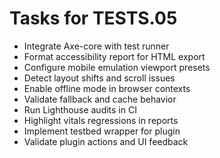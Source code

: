 # Tasks for TESTS.05

- Integrate Axe-core with test runner
- Format accessibility report for HTML export
- Configure mobile emulation viewport presets
- Detect layout shifts and scroll issues
- Enable offline mode in browser contexts
- Validate fallback and cache behavior
- Run Lighthouse audits in CI
- Highlight vitals regressions in reports
- Implement testbed wrapper for plugin
- Validate plugin actions and UI feedback
